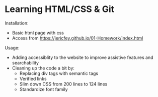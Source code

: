 # Learning HTML/CSS & Git

Installation: 
- Basic html page with css
- Access from https://jericfey.github.io/01-Homework/index.html 

Usage: 
- Adding accessiblity to the website to improve assistive features and searchability
- Cleaning up the code a bit by:
    - Replacing div tags with semantic tags
    - Verified links
    - Slim down CSS from 200 lines to 124 lines
    - Standardize font family
